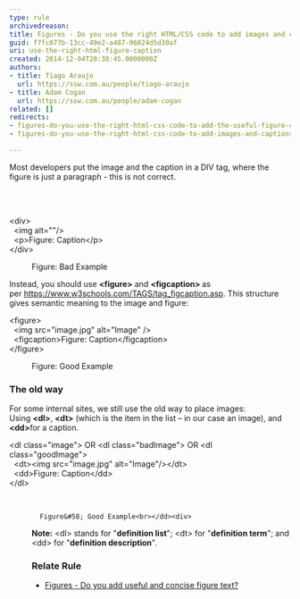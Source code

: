 ```yaml
---
type: rule
archivedreason: 
title: Figures - Do you use the right HTML/CSS code to add images and captions?
guid: f7fc077b-13cc-49e2-a487-06824d5d30af
uri: use-the-right-html-figure-caption
created: 2014-12-04T20:38:45.0000000Z
authors:
- title: Tiago Araujo
  url: https://ssw.com.au/people/tiago-araujo
- title: Adam Cogan
  url: https://ssw.com.au/people/adam-cogan
related: []
redirects:
- figures-do-you-use-the-right-html-css-code-to-add-the-useful-figure-caption
- figures-do-you-use-the-right-html-css-code-to-add-images-and-captions

---
```



<p>​​Most developers put the image and the caption in a DIV tag, where the figure is just a paragraph - this is not correct.<br></p>
<br><excerpt class='endintro'></excerpt><br>
<p class="ssw15-rteElement-CodeArea">&lt;div&gt;<br>&#160;&#160;&lt;img alt=&quot;&quot;/&gt;<br>&#160; &lt;p&gt;Figure&#58; Caption&lt;/p&gt;<br>&lt;/div&gt; </p><dd class="ssw15-rteElement-FigureBad">Figure&#58; Bad Example​ </dd><p>Instead, you should use 
   <b>&lt;figure&gt;</b> and 
   <b>&lt;figcaption&gt; </b>as per&#160;<a href="https&#58;//www.w3schools.com/TAGS/tag_figcaption.asp">https&#58;//www.w3schools.com/TAGS/tag_figcaption.asp​</a>.&#160;This structure gives semantic&#160;meaning&#160;to&#160;the image and&#160;figure&#58;<br></p><p class="ssw15-rteElement-CodeArea">&lt;figure&gt;<br>&#160;&#160;&lt;img&#160;src=&quot;image.jpg&quot;&#160;alt=&quot;Image&quot; /&gt;<br>&#160;&#160;&lt;figcaption&gt;Figure&#58; Caption&lt;/figcaption&gt;<br>&lt;/figure&gt; </p><dd class="ssw15-rteElement-FigureGood">Figure&#58; Good Example​​​​​​<br></dd><h3 class="ssw15-rteElement-H3">​​The old way​<br></h3><p>For some internal sites, we still use the old way to place images&#58; Using&#160;<b>&lt;dl&gt;</b>,&#160;<b>&lt;dt&gt;</b> (which is the item in the list – in our case an image), and 
   <b>&lt;dd&gt;</b>for a caption. 
   <br></p><p class="ssw15-rteElement-CodeArea">&lt;dl class=&quot;image&quot;&gt; OR &lt;dl class=&quot;badImage&quot;&gt; OR &lt;dl class=&quot;goodImage&quot;&gt; <br>&#160; &lt;dt&gt;&lt;img src=&quot;image.jpg&quot;​ alt=&quot;Image&quot;/&gt;&lt;/dt&gt;<br>&#160; &lt;dd&gt;Figure&#58; Caption&lt;/dd&gt; <br>&lt;/dl&gt;<br></p><dd class="ssw15-rteElement-FigureNormal"> 
​
      
      Figure&#58; Good Example​<br></dd><div>
<p><b>​Note&#58;</b>&#160;&lt;dl&gt; stands for &quot;<b>definition list</b>&quot;; &lt;dt&gt; for &quot;<b>definition term</b>&quot;; and &lt;dd&gt; for &quot;<b>definition description</b>&quot;.<br></p><h3 class="ssw15-rteElement-H3">​Relate Rule<br></h3><ul><li> 
      <a href=/figures-do-you-add-useful-and-concise-figure-text-aka-a-caption-to-avoid-a-lot-of-text-over-images>Figures - Do you add useful and concise figure text?​​​</a><br></li></ul></div>


